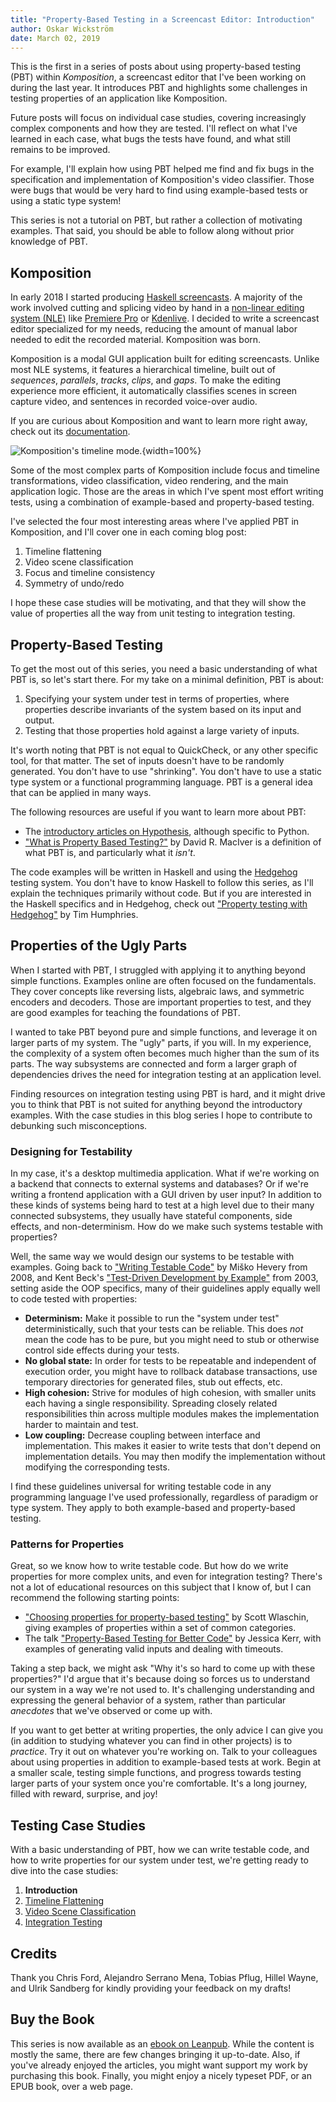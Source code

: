 ```yaml
---
title: "Property-Based Testing in a Screencast Editor: Introduction"
author: Oskar Wickström
date: March 02, 2019
---
```


This is the first in a series of posts about using property-based
testing (PBT) within _Komposition_, a screencast editor that I've been
working on during the last year. It introduces PBT and highlights some
challenges in testing properties of an application like Komposition.

Future posts will focus on individual case studies, covering
increasingly complex components and how they are tested. I'll reflect
on what I've learned in each case, what bugs the tests have found, and
what still remains to be improved.

For example, I'll explain how using PBT helped me find and fix bugs in
the specification and implementation of Komposition's video
classifier. Those were bugs that would be very hard to find using
example-based tests or using a static type system!

This series is not a tutorial on PBT, but rather a collection of
motivating examples. That said, you should be able to follow along
without prior knowledge of PBT.

## Komposition

In early 2018 I started producing [Haskell
screencasts](https://haskell-at-work.com). A majority of the work
involved cutting and splicing video by hand in a [non-linear editing
system (NLE)](https://en.wikipedia.org/wiki/Non-linear_editing_system)
like [Premiere Pro](https://en.wikipedia.org/wiki/Adobe_Premiere_Pro)
or [Kdenlive](https://kdenlive.org/en/). I decided to write a
screencast editor specialized for my needs, reducing the amount of
manual labor needed to edit the recorded material. Komposition was
born.

Komposition is a modal GUI application built for editing
screencasts. Unlike most NLE systems, it features a hierarchical
timeline, built out of _sequences_, _parallels_, _tracks_, _clips_,
and _gaps_. To make the editing experience more efficient, it
automatically classifies scenes in screen capture video, and sentences
in recorded voice-over audio.

If you are curious about Komposition and want to learn more right
away, check out its
[documentation](https://owickstrom.github.io/komposition/).

![Komposition's timeline mode.](/assets/property-based-testing-the-ugly-parts/komposition-light.png){width=100%}

Some of the most complex parts of Komposition include focus and
timeline transformations, video classification, video rendering, and
the main application logic. Those are the areas in which I've spent
most effort writing tests, using a combination of example-based and
property-based testing.

I've selected the four most interesting areas where I've applied PBT
in Komposition, and I'll cover one in each coming blog post:

1. Timeline flattening
2. Video scene classification
3. Focus and timeline consistency
4. Symmetry of undo/redo

I hope these case studies will be motivating, and that they will show
the value of properties all the way from unit testing to integration
testing.

## Property-Based Testing

To get the most out of this series, you need a basic understanding of
what PBT is, so let's start there. For my take on a minimal
definition, PBT is about:

1. Specifying your system under test in terms of properties, where
   properties describe invariants of the system based on its input
   and output.
2. Testing that those properties hold against a large variety of
   inputs.

It's worth noting that PBT is not equal to QuickCheck, or any other
specific tool, for that matter. The set of inputs doesn't have to be
randomly generated. You don't have to use "shrinking". You don't have
to use a static type system or a functional programming language. PBT
is a general idea that can be applied in many ways.

The following resources are useful if you want to learn more about
PBT:

* The [introductory articles on
  Hypothesis](https://hypothesis.works/articles/intro/), although
  specific to Python.
* ["What is Property Based
  Testing?"](https://hypothesis.works/articles/what-is-property-based-testing/)
  by David R. MacIver is a definition of what PBT is, and particularly
  what it _isn't_.

The code examples will be written in Haskell and using the
[Hedgehog](https://hackage.haskell.org/package/hedgehog) testing
system. You don't have to know Haskell to follow this series, as
I'll explain the techniques primarily without code. But if you are
interested in the Haskell specifics and in Hedgehog, check out
["Property testing with
Hedgehog"](https://teh.id.au/posts/2017/04/23/property-testing-with-hedgehog/)
by Tim Humphries.

## Properties of the Ugly Parts

When I started with PBT, I struggled with applying it to anything
beyond simple functions. Examples online are often focused on the
fundamentals. They cover concepts like reversing lists, algebraic
laws, and symmetric encoders and decoders. Those are important
properties to test, and they are good examples for teaching the
foundations of PBT.

I wanted to take PBT beyond pure and simple functions, and leverage it
on larger parts of my system. The "ugly" parts, if you will. In my
experience, the complexity of a system often becomes much higher than
the sum of its parts. The way subsystems are connected and form a
larger graph of dependencies drives the need for integration testing
at an application level.

Finding resources on integration testing using PBT is hard, and it
might drive you to think that PBT is not suited for anything beyond
the introductory examples. With the case studies in this blog series I
hope to contribute to debunking such misconceptions.

### Designing for Testability

In my case, it's a desktop multimedia application. What if we're
working on a backend that connects to external systems and databases?
Or if we're writing a frontend application with a GUI driven by user
input? In addition to these kinds of systems being hard to test at a
high level due to their many connected subsystems, they usually have
stateful components, side effects, and non-determinism. How do we make
such systems testable with properties?

Well, the same way we would design our systems to be testable with
examples. Going back to ["Writing Testable
Code"](https://testing.googleblog.com/2008/08/by-miko-hevery-so-you-decided-to.html)
by Miško Hevery from 2008, and Kent Beck's ["Test-Driven Development
by
Example"](https://www.amazon.com/Test-Driven-Development-Kent-Beck/dp/0321146530)
from 2003, setting aside the OOP specifics, many of their guidelines
apply equally well to code tested with properties:

* **Determinism:** Make it possible to run the "system under test"
  deterministically, such that your tests can be reliable. This does
  _not_ mean the code has to be pure, but you might need to stub or
  otherwise control side effects during your tests.
* **No global state:** In order for tests to be repeatable and
  independent of execution order, you might have to rollback database
  transactions, use temporary directories for generated files, stub
  out effects, etc.
* **High cohesion:** Strive for modules of high cohesion, with smaller
  units each having a single responsibility. Spreading closely related
  responsibilities thin across multiple modules makes the
  implementation harder to maintain and test.
* **Low coupling:** Decrease coupling between interface and
  implementation. This makes it easier to write tests that don't
  depend on implementation details. You may then modify the
  implementation without modifying the corresponding tests.

I find these guidelines universal for writing testable code in any
programming language I've used professionally, regardless of paradigm
or type system. They apply to both example-based and property-based
testing.

### Patterns for Properties

Great, so we know how to write testable code. But how do we write
properties for more complex units, and even for integration testing?
There's not a lot of educational resources on this subject that I know
of, but I can recommend the following starting points:

* ["Choosing properties for property-based
  testing"](https://fsharpforfunandprofit.com/posts/property-based-testing-2/)
  by Scott Wlaschin, giving examples of properties within a set of
  common categories.
* The talk ["Property-Based Testing for Better
  Code"](https://www.youtube.com/watch?v=shngiiBfD80) by Jessica Kerr,
  with examples of generating valid inputs and dealing with timeouts.

Taking a step back, we might ask "Why it's so hard to come up with
these properties?" I'd argue that it's because doing so forces us to
understand our system in a way we're not used to. It's challenging
understanding and expressing the general behavior of a system, rather
than particular _anecdotes_ that we've observed or come up with.

If you want to get better at writing properties, the only advice I can
give you (in addition to studying whatever you can find in other
projects) is to _practice_. Try it out on whatever you're working
on. Talk to your colleagues about using properties in addition to
example-based tests at work. Begin at a smaller scale, testing simple
functions, and progress towards testing larger parts of your system
once you're comfortable. It's a long journey, filled with reward,
surprise, and joy!

## Testing Case Studies

With a basic understanding of PBT, how we can write testable code, and
how to write properties for our system under test, we're getting ready
to dive into the case studies:

1. **Introduction**
1. [Timeline Flattening](/2019-03-24-property-based-testing-in-a-screencast-editor-case-study-1.html)
1. [Video Scene Classification](/2019-04-17-property-based-testing-in-a-screencast-editor-case-study-2.html)
1. [Integration Testing](/2019-06-02-property-based-testing-in-a-screencast-editor-case-study-3.html)

## Credits

Thank you Chris Ford, Alejandro Serrano Mena, Tobias Pflug, Hillel
Wayne, and Ulrik Sandberg for kindly providing your feedback on my
drafts!

## Buy the Book

This series is now available as an [ebook on
Leanpub](https://leanpub.com/property-based-testing-in-a-screencast-editor). While
the content is mostly the same, there are few changes bringing it
up-to-date. Also, if you've already enjoyed the articles, you might
want support my work by purchasing this book. Finally, you might enjoy
a nicely typeset PDF, or an EPUB book, over a web page.
